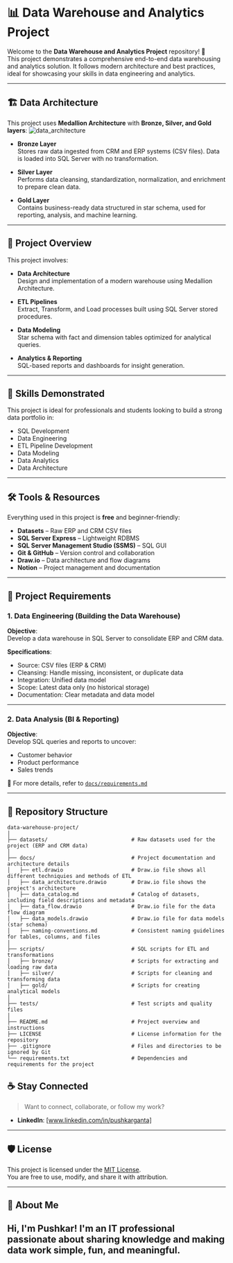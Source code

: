 # 📊 Data Warehouse and Analytics Project

Welcome to the **Data Warehouse and Analytics Project** repository! 🚀  
This project demonstrates a comprehensive end-to-end data warehousing and analytics solution. It follows modern architecture and best practices, ideal for showcasing your skills in data engineering and analytics.

---

## 🏗️ Data Architecture

This project uses **Medallion Architecture** with **Bronze, Silver, and Gold layers**:
![data_architecture](https://github.com/user-attachments/assets/1bd951f3-29d7-44dc-a6cc-cfa07cab5e95)

- **Bronze Layer**  
  Stores raw data ingested from CRM and ERP systems (CSV files). Data is loaded into SQL Server with no transformation.

- **Silver Layer**  
  Performs data cleansing, standardization, normalization, and enrichment to prepare clean data.

- **Gold Layer**  
  Contains business-ready data structured in star schema, used for reporting, analysis, and machine learning.

---

## 📖 Project Overview

This project involves:

- **Data Architecture**  
  Design and implementation of a modern warehouse using Medallion Architecture.

- **ETL Pipelines**  
  Extract, Transform, and Load processes built using SQL Server stored procedures.

- **Data Modeling**  
  Star schema with fact and dimension tables optimized for analytical queries.

- **Analytics & Reporting**  
  SQL-based reports and dashboards for insight generation.

---

## 🎯 Skills Demonstrated

This project is ideal for professionals and students looking to build a strong data portfolio in:

- SQL Development  
- Data Engineering  
- ETL Pipeline Development  
- Data Modeling  
- Data Analytics  
- Data Architecture

---

## 🛠️ Tools & Resources

Everything used in this project is **free** and beginner-friendly:

- **Datasets** – Raw ERP and CRM CSV files
- **SQL Server Express** – Lightweight RDBMS
- **SQL Server Management Studio (SSMS)** – SQL GUI
- **Git & GitHub** – Version control and collaboration
- **Draw.io** – Data architecture and flow diagrams
- **Notion** – Project management and documentation

---

## 🚀 Project Requirements

### 1. Data Engineering (Building the Data Warehouse)

**Objective**:  
Develop a data warehouse in SQL Server to consolidate ERP and CRM data.

**Specifications**:
- Source: CSV files (ERP & CRM)
- Cleansing: Handle missing, inconsistent, or duplicate data
- Integration: Unified data model
- Scope: Latest data only (no historical storage)
- Documentation: Clear metadata and data model

---

### 2. Data Analysis (BI & Reporting)

**Objective**:  
Develop SQL queries and reports to uncover:

- Customer behavior
- Product performance
- Sales trends

📄 For more details, refer to [`docs/requirements.md`](docs/requirements.md)

---

## 📂 Repository Structure
```
data-warehouse-project/
│
├── datasets/                           # Raw datasets used for the project (ERP and CRM data)
│
├── docs/                               # Project documentation and architecture details
│   ├── etl.drawio                      # Draw.io file shows all different techniquies and methods of ETL
│   ├── data_architecture.drawio        # Draw.io file shows the project's architecture
│   ├── data_catalog.md                 # Catalog of datasets, including field descriptions and metadata
│   ├── data_flow.drawio                # Draw.io file for the data flow diagram
│   ├── data_models.drawio              # Draw.io file for data models (star schema)
│   ├── naming-conventions.md           # Consistent naming guidelines for tables, columns, and files
│
├── scripts/                            # SQL scripts for ETL and transformations
│   ├── bronze/                         # Scripts for extracting and loading raw data
│   ├── silver/                         # Scripts for cleaning and transforming data
│   ├── gold/                           # Scripts for creating analytical models
│
├── tests/                              # Test scripts and quality files
│
├── README.md                           # Project overview and instructions
├── LICENSE                             # License information for the repository
├── .gitignore                          # Files and directories to be ignored by Git
└── requirements.txt                    # Dependencies and requirements for the project
```
## ☕ Stay Connected

> Want to connect, collaborate, or follow my work?

- **LinkedIn**: [www.linkedin.com/in/pushkarganta]
---

## 🛡️ License

This project is licensed under the [MIT License](LICENSE).  
You are free to use, modify, and share it with attribution.

---
## 🌟 About Me

**Hi, I'm Pushkar! I'm an IT professional passionate about sharing knowledge and making data work simple, fun, and meaningful.**
-----

